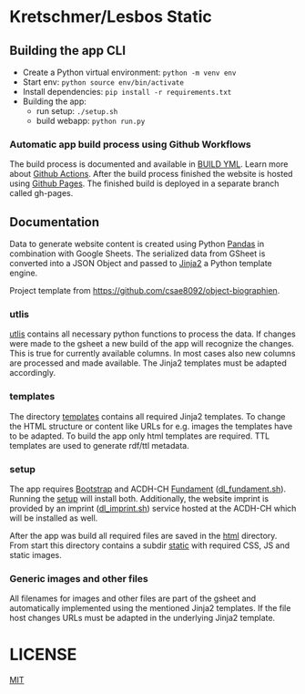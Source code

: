 # Kretschmer/Lesbos Static

## Building the app CLI

* Create a Python virtual environment:
`python -m venv env`
* Start env:
`python source env/bin/activate`
* Install dependencies:
`pip install -r requirements.txt`
* Building the app:
    * run setup:
    `./setup.sh`
    * build webapp:
    `python run.py`

### Automatic app build process using Github Workflows
The build process is documented and available in [BUILD YML](https://github.com/acdh-oeaw/kretschmer-static-py/blob/master/.github/workflows/build.yml).
Learn more about [Github Actions](https://docs.github.com/en/actions).
After the build process finished the website is hosted using [Github Pages](https://pages.github.com/). The finished build is deployed in a separate branch called gh-pages.

## Documentation

Data to generate website content is created using Python [Pandas](https://pandas.pydata.org/) in combination with Google Sheets.
The serialized data from GSheet is converted into a JSON Object and passed to [Jinja2](https://jinja.palletsprojects.com/en/3.1.x/) a Python template engine.

Project template from https://github.com/csae8092/object-biographien.

### utlis

[utlis](https://github.com/acdh-oeaw/kretschmer-static-py/blob/master/utils.py) contains all necessary python functions to process the data. If changes were made to the gsheet a new build of the app will recognize the changes.
This is true for currently available columns. In most cases also new columns are processed and made available. The Jinja2 templates must be adapted accordingly.

### templates

The directory [templates](https://github.com/acdh-oeaw/kretschmer-static-py/tree/master/templates) contains all required Jinja2 templates. To change the HTML structure or content like URLs for e.g. images the templates have to be adapted.
To build the app only html templates are required. TTL templates are used to generate rdf/ttl metadata.

### setup

The app requires [Bootstrap](https://getbootstrap.com/) and ACDH-CH [Fundament](https://github.com/acdh-oeaw/fundament) ([dl_fundament.sh](https://github.com/acdh-oeaw/kretschmer-static-py/blob/master/dl_fundament.sh)). Running the [setup](https://github.com/acdh-oeaw/kretschmer-static-py/blob/master/setup.sh) will install both. Additionally, the website imprint is provided by an imprint ([dl_imprint.sh](https://github.com/acdh-oeaw/kretschmer-static-py/blob/master/dl_imprint.sh)) service hosted at the ACDH-CH which will be installed as well.

After the app was build all required files are saved in the [html](https://github.com/acdh-oeaw/kretschmer-static-py/tree/master/html) directory. From start this directory contains a subdir [static](https://github.com/acdh-oeaw/kretschmer-static-py/tree/master/html/static) with required CSS, JS and static images.

### Generic images and other files

All filenames for images and other files are part of the gsheet and automatically implemented using the mentioned Jinja2 templates.
If the file host changes URLs must be adapted in the underlying Jinja2 template.

# LICENSE

[MIT](https://github.com/acdh-oeaw/kretschmer-static-py/blob/master/LICENSE)
